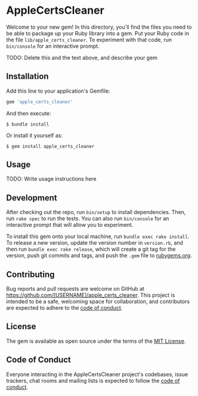 # AppleCertsCleaner

Welcome to your new gem! In this directory, you'll find the files you need to be able to package up your Ruby library into a gem. Put your Ruby code in the file `lib/apple_certs_cleaner`. To experiment with that code, run `bin/console` for an interactive prompt.

TODO: Delete this and the text above, and describe your gem

## Installation

Add this line to your application's Gemfile:

```ruby
gem 'apple_certs_cleaner'
```

And then execute:

    $ bundle install

Or install it yourself as:

    $ gem install apple_certs_cleaner

## Usage

TODO: Write usage instructions here

## Development

After checking out the repo, run `bin/setup` to install dependencies. Then, run `rake spec` to run the tests. You can also run `bin/console` for an interactive prompt that will allow you to experiment.

To install this gem onto your local machine, run `bundle exec rake install`. To release a new version, update the version number in `version.rb`, and then run `bundle exec rake release`, which will create a git tag for the version, push git commits and tags, and push the `.gem` file to [rubygems.org](https://rubygems.org).

## Contributing

Bug reports and pull requests are welcome on GitHub at https://github.com/[USERNAME]/apple_certs_cleaner. This project is intended to be a safe, welcoming space for collaboration, and contributors are expected to adhere to the [code of conduct](https://github.com/[USERNAME]/apple_certs_cleaner/blob/master/CODE_OF_CONDUCT.md).


## License

The gem is available as open source under the terms of the [MIT License](https://opensource.org/licenses/MIT).

## Code of Conduct

Everyone interacting in the AppleCertsCleaner project's codebases, issue trackers, chat rooms and mailing lists is expected to follow the [code of conduct](https://github.com/[USERNAME]/apple_certs_cleaner/blob/master/CODE_OF_CONDUCT.md).
